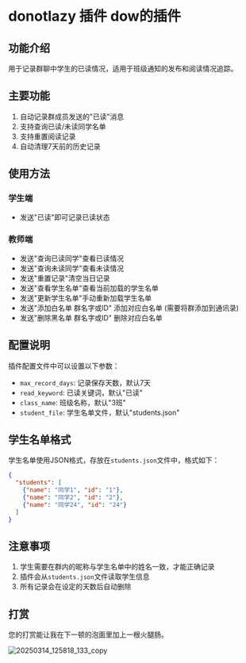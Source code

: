 # donotlazy 插件 dow的插件

## 功能介绍

用于记录群聊中学生的已读情况，适用于班级通知的发布和阅读情况追踪。

## 主要功能
1. 自动记录群成员发送的"已读"消息
2. 支持查询已读/未读同学名单
3. 支持重置阅读记录
4. 自动清理7天前的历史记录

## 使用方法

### 学生端
- 发送"已读"即可记录已读状态

### 教师端
- 发送"查询已读同学"查看已读情况
- 发送"查询未读同学"查看未读情况
- 发送"重置记录"清空当日记录
- 发送"查看学生名单"查看当前加载的学生名单 
- 发送"更新学生名单"手动重新加载学生名单
- 发送"添加白名单 群名字或ID" 添加对应白名单 (需要将群添加到通讯录)
- 发送"删除黑名单 群名字或ID" 删除对应白名单

## 配置说明

插件配置文件中可以设置以下参数：
- `max_record_days`: 记录保存天数，默认7天
- `read_keyword`: 已读关键词，默认"已读"
- `class_name`: 班级名称，默认"3班"
- `student_file`: 学生名单文件，默认"students.json"

## 学生名单格式

学生名单使用JSON格式，存放在`students.json`文件中，格式如下：

```json
{
  "students": [
    {"name": "同学1", "id": "1"},
    {"name": "同学2", "id": "2"},
    {"name": "同学24", "id": "24"}
  ]
}
```

## 注意事项

1. 学生需要在群内的昵称与学生名单中的姓名一致，才能正确记录
2. 插件会从`students.json`文件读取学生信息
3. 所有记录会在设定的天数后自动删除

## 打赏

您的打赏能让我在下一顿的泡面里加上一根火腿肠。

![20250314_125818_133_copy](https://github.com/user-attachments/assets/33df0129-c322-4b14-8c41-9dc78618e220)
